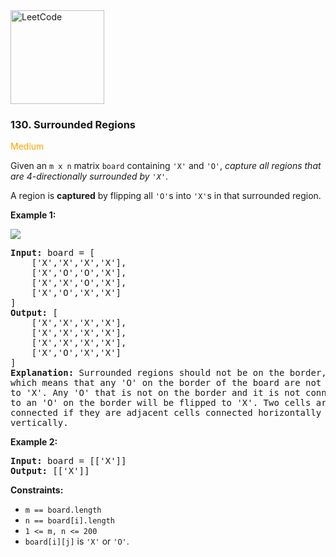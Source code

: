 <a href="https://leetcode.com/problems/surrounded-regions/">
    <img src="https://assets.leetcode.com/static_assets/public/webpack_bundles/images/logo-dark.e99485d9b.svg"
        style="width:150px" alt="LeetCode"/>
</a>

### 130. Surrounded Regions

<span style="color:orange">Medium</span>

Given an `m x n` matrix `board` containing `'X'` and `'O'`, _capture all regions
that are 4-directionally surrounded by `'X'`_.

A region is __captured__ by flipping all `'O'`s into `'X'`s in that surrounded
region.

__Example 1:__

![](https://assets.leetcode.com/uploads/2021/02/19/xogrid.jpg)
<pre>
<b>Input:</b> board = [
    ['X','X','X','X'],
    ['X','O','O','X'],
    ['X','X','O','X'],
    ['X','O','X','X']
]
<b>Output:</b> [
    ['X','X','X','X'],
    ['X','X','X','X'],
    ['X','X','X','X'],
    ['X','O','X','X']
]
<b>Explanation:</b> Surrounded regions should not be on the border, 
which means that any 'O' on the border of the board are not flipped 
to 'X'. Any 'O' that is not on the border and it is not connected 
to an 'O' on the border will be flipped to 'X'. Two cells are 
connected if they are adjacent cells connected horizontally or 
vertically.
</pre>

__Example 2:__
<pre>
<b>Input:</b> board = [['X']]
<b>Output:</b> [['X']]
</pre>

__Constraints:__

* `m == board.length`
* `n == board[i].length`
* `1 <= m, n <= 200`
* `board[i][j]` is `'X'` or `'O'`.
